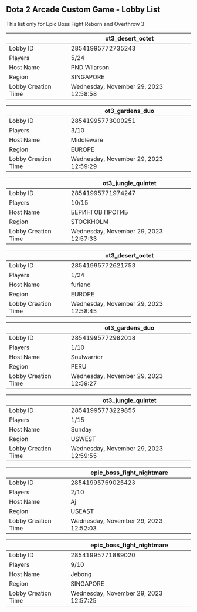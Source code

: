 ## Dota 2 Arcade Custom Game - Lobby List

This list only for Epic Boss Fight Reborn and Overthrow 3

|  | ot3_desert_octet |
| ------ | ------ |
| Lobby ID | 28541995772735243 |
| Players | 5/24 |
| Host Name | PND.Wilarson |
| Region | SINGAPORE |
| Lobby Creation Time | Wednesday, November 29, 2023 12:58:58 |


|  | ot3_gardens_duo |
| ------ | ------ |
| Lobby ID | 28541995773000251 |
| Players | 3/10 |
| Host Name | Middleware |
| Region | EUROPE |
| Lobby Creation Time | Wednesday, November 29, 2023 12:59:29 |


|  | ot3_jungle_quintet |
| ------ | ------ |
| Lobby ID | 28541995771974247 |
| Players | 10/15 |
| Host Name | БЕРИНГОВ ПРОГИБ |
| Region | STOCKHOLM |
| Lobby Creation Time | Wednesday, November 29, 2023 12:57:33 |


|  | ot3_desert_octet |
| ------ | ------ |
| Lobby ID | 28541995772621753 |
| Players | 1/24 |
| Host Name | furiano |
| Region | EUROPE |
| Lobby Creation Time | Wednesday, November 29, 2023 12:58:45 |


|  | ot3_gardens_duo |
| ------ | ------ |
| Lobby ID | 28541995772982018 |
| Players | 1/10 |
| Host Name | Soulwarrior |
| Region | PERU |
| Lobby Creation Time | Wednesday, November 29, 2023 12:59:27 |


|  | ot3_jungle_quintet |
| ------ | ------ |
| Lobby ID | 28541995773229855 |
| Players | 1/15 |
| Host Name | Sunday |
| Region | USWEST |
| Lobby Creation Time | Wednesday, November 29, 2023 12:59:55 |


|  | epic_boss_fight_nightmare |
| ------ | ------ |
| Lobby ID | 28541995769025423 |
| Players | 2/10 |
| Host Name | Aj |
| Region | USEAST |
| Lobby Creation Time | Wednesday, November 29, 2023 12:52:03 |


|  | epic_boss_fight_nightmare |
| ------ | ------ |
| Lobby ID | 28541995771889020 |
| Players | 9/10 |
| Host Name | Jebong |
| Region | SINGAPORE |
| Lobby Creation Time | Wednesday, November 29, 2023 12:57:25 |


